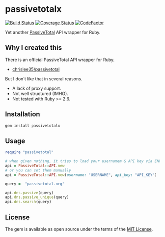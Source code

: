 # passivetotalx

[![Build Status](https://travis-ci.com/ninoseki/passivetotal.svg?branch=master)](https://travis-ci.com/ninoseki/passivetotal)
[![Coverage Status](https://coveralls.io/repos/github/ninoseki/passivetotal/badge.svg?branch=master)](https://coveralls.io/github/ninoseki/passivetotal?branch=master)
[![CodeFactor](https://www.codefactor.io/repository/github/ninoseki/passivetotal/badge)](https://www.codefactor.io/repository/github/ninoseki/passivetotal)

Yet another [PassiveTotal](https://community.riskiq.com/) API wrapper for Ruby.

## Why I created this

There is an official PassiveTotal API wrapper for Ruby.

- [chrislee35/passivetotal](https://github.com/chrislee35/passivetotal)

But I don't like that in several reasons.

- A lack of proxy support.
- Not well structured (IMHO).
- Not tested with Ruby >= 2.6.

## Installation

```bash
gem install passivetotalx
```

## Usage

```ruby
require "passivetotal"

# when given nothing, it tries to load your usernamem & API key via ENV["PASSIVETOTAL_USERNAME"] and ENV["PASSIVETOTAL_API_KEY"]
api = PassiveTotal::API.new
# or you can set them manually
api = PassiveTotal::API.new(username: "USERNAME", api_key: "API_KEY")

query =  "passivetotal.org"

api.dns.passive(query)
api.dns.passive_unique(query)
api.dns.search(query)
```

## License

The gem is available as open source under the terms of the [MIT License](https://opensource.org/licenses/MIT).
